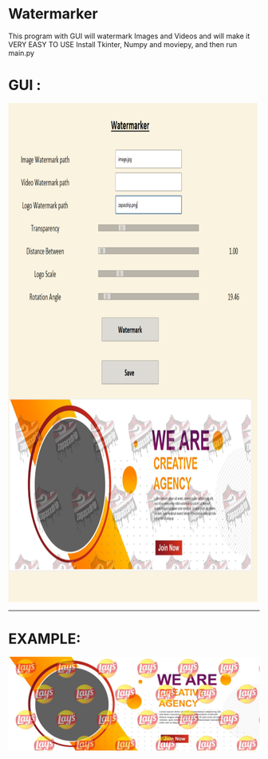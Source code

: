 # Watermarker
This program with GUI will watermark Images and Videos and will make it VERY EASY TO USE
Install Tkinter, Numpy and moviepy, and then run main.py
<h1>GUI :</h1>
<img src="watermarker.png", width=500, height=1000>
<hr>
<h1>EXAMPLE:</h1>
<img src="output.jpg">
